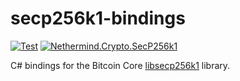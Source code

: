 # secp256k1-bindings

[![Test](https://github.com/nethermindeth/secp256k1-bindings/actions/workflows/test.yml/badge.svg)](https://github.com/nethermindeth/secp256k1-bindings/actions/workflows/test.yml)
[![Nethermind.Crypto.SecP256k1](https://img.shields.io/nuget/v/Nethermind.Crypto.SecP256k1)](https://www.nuget.org/packages/Nethermind.Crypto.SecP256k1)

C# bindings for the Bitcoin Core [libsecp256k1](https://github.com/bitcoin-core/secp256k1) library.
